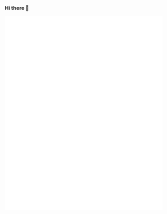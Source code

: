 ### Hi there 👋



![Metrics](https://github.com/A-K-O-R-A/A-K-O-R-A/blob/master/github-metrics.svg)

<!--
**A-K-O-R-A/A-K-O-R-A** is a ✨ _special_ ✨ repository because its `README.md` (this file) appears on your GitHub profile.
Here are some ideas to get you started:

- 🔭 I’m currently working on ...
- 🌱 I’m currently learning ...
- 👯 I’m looking to collaborate on ...
- 🤔 I’m looking for help with ...
- 💬 Ask me about ...
- 📫 How to reach me: ...
- 😄 Pronouns: ...
- ⚡ Fun fact: ...
-->
